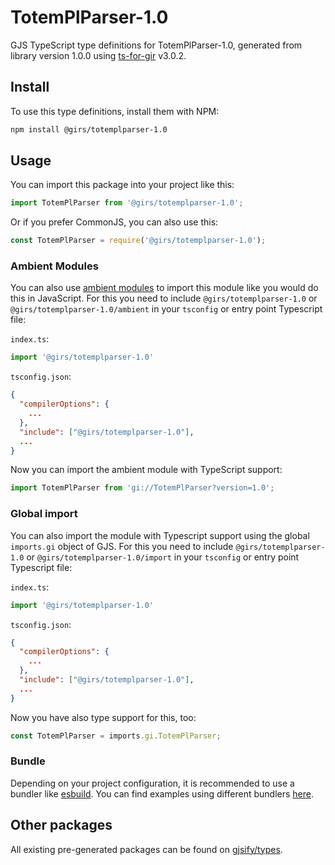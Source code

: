 
# TotemPlParser-1.0

GJS TypeScript type definitions for TotemPlParser-1.0, generated from library version 1.0.0 using [ts-for-gir](https://github.com/gjsify/ts-for-gir) v3.0.2.


## Install

To use this type definitions, install them with NPM:
```bash
npm install @girs/totemplparser-1.0
```

## Usage

You can import this package into your project like this:
```ts
import TotemPlParser from '@girs/totemplparser-1.0';
```

Or if you prefer CommonJS, you can also use this:
```ts
const TotemPlParser = require('@girs/totemplparser-1.0');
```

### Ambient Modules

You can also use [ambient modules](https://github.com/gjsify/ts-for-gir/tree/main/packages/cli#ambient-modules) to import this module like you would do this in JavaScript.
For this you need to include `@girs/totemplparser-1.0` or `@girs/totemplparser-1.0/ambient` in your `tsconfig` or entry point Typescript file:

`index.ts`:
```ts
import '@girs/totemplparser-1.0'
```

`tsconfig.json`:
```json
{
  "compilerOptions": {
    ...
  },
  "include": ["@girs/totemplparser-1.0"],
  ...
}
```

Now you can import the ambient module with TypeScript support: 

```ts
import TotemPlParser from 'gi://TotemPlParser?version=1.0';
```

### Global import

You can also import the module with Typescript support using the global `imports.gi` object of GJS.
For this you need to include `@girs/totemplparser-1.0` or `@girs/totemplparser-1.0/import` in your `tsconfig` or entry point Typescript file:

`index.ts`:
```ts
import '@girs/totemplparser-1.0'
```

`tsconfig.json`:
```json
{
  "compilerOptions": {
    ...
  },
  "include": ["@girs/totemplparser-1.0"],
  ...
}
```

Now you have also type support for this, too:

```ts
const TotemPlParser = imports.gi.TotemPlParser;
```

### Bundle

Depending on your project configuration, it is recommended to use a bundler like [esbuild](https://esbuild.github.io/). You can find examples using different bundlers [here](https://github.com/gjsify/ts-for-gir/tree/main/examples).

## Other packages

All existing pre-generated packages can be found on [gjsify/types](https://github.com/gjsify/types).

